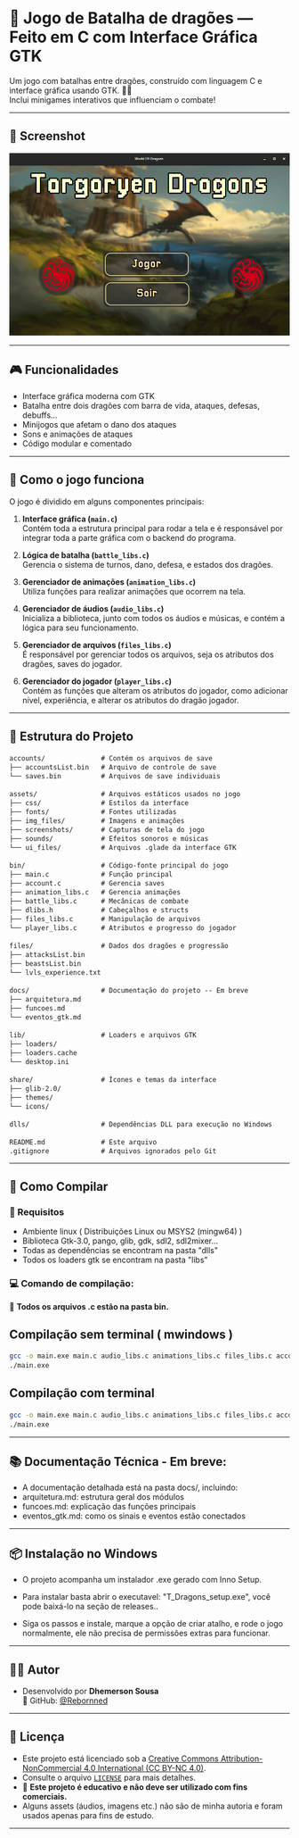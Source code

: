 # 🐉 Jogo de Batalha de dragões — Feito em C com Interface Gráfica GTK

Um jogo com batalhas entre dragões, construído com linguagem C e interface gráfica usando GTK. 🐲💥  
Inclui minigames interativos que influenciam o combate!

---

## 📸 Screenshot

![Tela principal do jogo](assets/screenshots/menu.PNG)

---

## 🎮 Funcionalidades

- Interface gráfica moderna com GTK
- Batalha entre dois dragões com barra de vida, ataques, defesas, debuffs...
- Minijogos que afetam o dano dos ataques
- Sons e animações de ataques
- Código modular e comentado

---

## 🧠 Como o jogo funciona

O jogo é dividido em alguns componentes principais:

1. **Interface gráfica (`main.c`)**  
   Contém toda a estrutura principal para rodar a tela e é responsável por integrar toda a parte gráfica com o backend do programa.

2. **Lógica de batalha (`battle_libs.c`)**  
   Gerencia o sistema de turnos, dano, defesa, e estados dos dragões.

3. **Gerenciador de animações (`animation_libs.c`)**  
   Utiliza funções para realizar animações que ocorrem na tela.

4. **Gerenciador de áudios (`audio_libs.c`)**  
   Inicializa a biblioteca, junto com todos os áudios e músicas, e contém a lógica para seu funcionamento.

5. **Gerenciador de arquivos (`files_libs.c`)**  
   É responsável por gerenciar todos os arquivos, seja os atributos dos dragões, saves do jogador.

6. **Gerenciador do jogador (`player_libs.c`)**  
   Contém as funções que alteram os atributos do jogador, como adicionar nível, experiência, e alterar os atributos do dragão jogador.
---

## 📁 Estrutura do Projeto
```
accounts/              # Contém os arquivos de save
├── accountsList.bin   # Arquivo de controle de save
└── saves.bin          # Arquivos de save individuais

assets/                # Arquivos estáticos usados no jogo
├── css/               # Estilos da interface
├── fonts/             # Fontes utilizadas
├── img_files/         # Imagens e animações
├── screenshots/       # Capturas de tela do jogo
├── sounds/            # Efeitos sonoros e músicas
└── ui_files/          # Arquivos .glade da interface GTK

bin/                   # Código-fonte principal do jogo
├── main.c             # Função principal
├── account.c          # Gerencia saves
├── animation_libs.c   # Gerencia animações
├── battle_libs.c      # Mecânicas de combate
├── dlibs.h            # Cabeçalhos e structs
├── files_libs.c       # Manipulação de arquivos
└── player_libs.c      # Atributos e progresso do jogador

files/                 # Dados dos dragões e progressão
├── attacksList.bin
├── beastsList.bin
└── lvls_experience.txt

docs/                  # Documentação do projeto -- Em breve
├── arquitetura.md
├── funcoes.md
└── eventos_gtk.md

lib/                   # Loaders e arquivos GTK
├── loaders/
├── loaders.cache
└── desktop.ini

share/                 # Ícones e temas da interface
├── glib-2.0/
├── themes/
└── icons/

dlls/                  # Dependências DLL para execução no Windows

README.md              # Este arquivo
.gitignore             # Arquivos ignorados pelo Git
```

---

## 🧪 Como Compilar

### 🔧 Requisitos

- Ambiente linux ( Distribuições Linux ou MSYS2 (mingw64) )
- Biblioteca Gtk-3.0, pango, glib, gdk, sdl2, sdl2mixer... 
- Todas as dependências se encontram na pasta "dlls"
- Todos os loaders gtk se encontram na pasta "libs"

### 💻 Comando de compilação:

📌 **Todos os arquivos .c estão na pasta bin.**  

## Compilação sem terminal ( mwindows )
```bash
gcc -o main.exe main.c audio_libs.c animations_libs.c files_libs.c account.c player_libs.c battle_libs.c -mwindows $(pkg-config --cflags --libs gtk+-3.0 glib-2.0 pango) -lSDL2 -lSDL2_mixer
./main.exe
```

## Compilação com terminal
```bash
gcc -o main.exe main.c audio_libs.c animations_libs.c files_libs.c account.c player_libs.c battle_libs.c $(pkg-config --cflags --libs gtk+-3.0 glib-2.0 pango) -lSDL2 -lSDL2_mixer
./main.exe
```

---

## 📚 Documentação Técnica - Em breve:
- A documentação detalhada está na pasta docs/, incluindo:
- arquitetura.md: estrutura geral dos módulos
- funcoes.md: explicação das funções principais
- eventos_gtk.md: como os sinais e eventos estão conectados

--- 

## 📦 Instalação no Windows
- O projeto acompanha um instalador .exe gerado com Inno Setup.

- Para instalar basta abrir o executavel: "T_Dragons_setup.exe", você pode baixá-lo na seção de releases..
- Siga os passos e instale, marque a opção de criar atalho, e rode o jogo normalmente, ele não precisa de permissões extras para funcionar.

---

## 👨‍💻 Autor
- Desenvolvido por **Dhemerson Sousa**  
🔗 GitHub: [@Rebornned](https://github.com/Rebornned)

--- 

## 📜 Licença
- Este projeto está licenciado sob a [Creative Commons Attribution-NonCommercial 4.0 International (CC BY-NC 4.0)](https://creativecommons.org/licenses/by-nc/4.0/).  
- Consulte o arquivo [`LICENSE`](LICENSE) para mais detalhes.
- 📌 **Este projeto é educativo e não deve ser utilizado com fins comerciais.**  
- Alguns assets (áudios, imagens etc.) não são de minha autoria e foram usados apenas para fins de estudo.

---